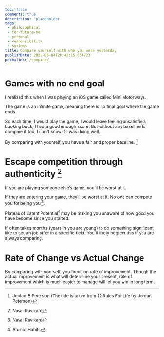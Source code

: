 ```yaml
---
toc: false
comments: true
description: 'placeholder'
tags:
 - philosophical
 - for-future-me
 - personal
 - responsibility
 - systems
title: Compare yourself with who you were yesterday
publishDate: 2021-05-04T20:42:15.654723
permalink: /compare/
---
```


# Games with no end goal

I realized this when I was playing an iOS game called Mini Motorways.

The game is an infinite game, meaning there is no final goal where the game ends.

So each time, I would play the game, I would leave feeling unsatisfied. Looking back, I had a good enough score. But without any baseline to compare it too, I don't know if I was doing well.

By comparing with yourself, you have a fair and proper baseline. [^3]

# Escape competition through authenticity [^2]

If you are playing someone else’s game, you’ll be worst at it. 

If they are entering your game, they’ll be worst at it. No one can compete you for being you [^2].

Plateau of Latent Potential[^1] may be making you unaware of how good you have become since you started.

If often takes months (years in you are young) to do something significant like to get an job offer in a specific field. You'll likely neglect this if you are always comparing.

# Rate of Change vs Actual Change

By comparing with yourself, you focus on rate of improvement. Though the actual improvement is what will determine your present, rate of improvement which is much easier to manage will let you win in long term.

[^1]: Atomic Habits
[^2]: Naval Ravikant
[^3]: Jordan B Peterson (The title is taken from 12 Rules For Life by Jordan Peterson)